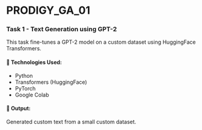 # PRODIGY_GA_01

### Task 1 - Text Generation using GPT-2

This task fine-tunes a GPT-2 model on a custom dataset using HuggingFace Transformers.

#### 🔧 Technologies Used:
- Python
- Transformers (HuggingFace)
- PyTorch
- Google Colab

#### 📝 Output:
Generated custom text from a small custom dataset.

